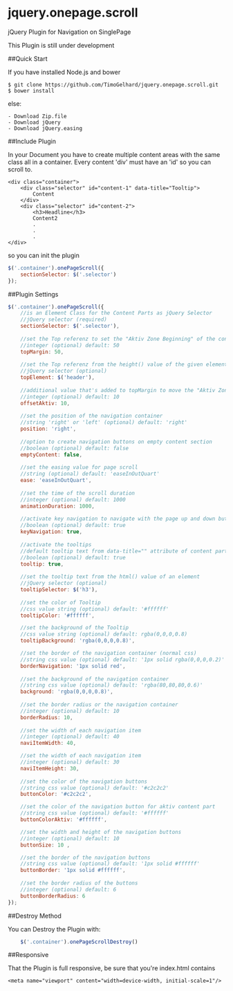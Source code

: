 jquery.onepage.scroll
=====================

jQuery Plugin for Navigation on SinglePage

This Plugin is still under development

##Quick Start

If you have installed Node.js and bower
```
$ git clone https://github.com/TimoGelhard/jquery.onepage.scroll.git
$ bower install
```

else:
```
- Download Zip.file
- Download jQuery
- Download jQuery.easing
```

##Include Plugin

In your Document you have to create multiple content areas with the same 
 class all in a container. Every content 'div' must have an 'id' so you can scroll to.
 
```
<div class="container">
    <div class="selector" id="content-1" data-title="Tooltip">
        Content
    </div>
    <div class="selector" id="content-2">
        <h3>Headline</h3>
        Content2
        .
        .
        .
</div>
```

so you can init the plugin

```javascript
$('.container').onePageScroll({
    sectionSelector: $('.selector')
});
```

##Plugin Settings

```javascript
$('.container').onePageScroll({
    //is an Element Class for the Content Parts as jQuery Selector 
    //jQuery selector (required)
    sectionSelector: $('.selector'),
    
    //set the Top referenz to set the "Aktiv Zone Beginning" of the content parts
    //integer (optional) default: 50
    topMargin: 50,
    
    //set the Top referenz from the height() value of the given element  
    //jQuery selector (optional)
    topElement: $('header'),
     
    //additional value that's added to topMargin to move the "Aktiv Zone Beginning" down
    //integer (optional) default: 10
    offsetAktiv: 10,
    
    //set the position of the navigation container
    //string 'right' or 'left' (optional) default: 'right' 
    position: 'right',
    
    //option to create navigation buttons on empty content section
    //boolean (optional) default: false
    emptyContent: false,
    
    //set the easing value for page scroll
    //string (optional) default: 'easeInOutQuart'
    ease: 'easeInOutQuart',
    
    //set the time of the scroll duration
    //integer (optional) default: 1000
    animationDuration: 1000,
    
    //activate key navigation to navigate with the page up and down buttons
    //boolean (optional) default: true
    keyNavigation: true,
  
    //activate the tooltips
    //default tooltip text from data-title="" attribute of content part
    //boolean (optional) default: true
    tooltip: true,
  
    //set the tooltip text from the html() value of an element
    //jQuery selector (optional) 
    tooltipSelector: $('h3'),
    
    //set the color of Tooltip
    //css value string (optional) default: '#ffffff'
    tooltipColor: '#ffffff',

    //set the background of the Tooltip
    //css value string (optional) default: rgba(0,0,0,0.8)
    tooltipBackground: 'rgba(0,0,0,0.8)',

    //set the border of the navigation container (normal css)
    //string css value (optional) default: '1px solid rgba(0,0,0,0.2)'
    borderNavigation: '1px solid red',
    
    //set the background of the navigation container
    //string css value (optional) default: 'rgba(80,80,80,0.6)'
    background: 'rgba(0,0,0,0.8)',
    
    //set the border radius or the navigation container
    //integer (optional) default: 10
    borderRadius: 10,
  
    //set the width of each navigation item
    //integer (optional) default: 40
    naviItemWidth: 40,

    //set the width of each navigation item
    //integer (optional) default: 30
    naviItemHeight: 30,
  
    //set the color of the navigation buttons
    //string css value (optional) default: '#c2c2c2'
    buttonColor: '#c2c2c2', 

    //set the color of the navigation button for aktiv content part
    //string css value (optional) default: '#ffffff'
    buttonColorAktiv: '#ffffff', 

    //set the width and height of the navigation buttons
    //integer (optional) default: 10    
    buttonSize: 10 ,

    //set the border of the navigation buttons
    //string css value (optional) default: '1px solid #ffffff'
    buttonBorder: '1px solid #ffffff',
  
    //set the border radius of the buttons
    //integer (optional) default: 6
    buttonBorderRadius: 6 
});
```



##Destroy Method

You can Destroy the Plugin with:

```javascript
    $('.container').onePageScrollDestroy()
```


##Responsive

That the Plugin is full responsive, be sure that you're index.html contains

```
<meta name="viewport" content="width=device-width, initial-scale=1"/>
```

